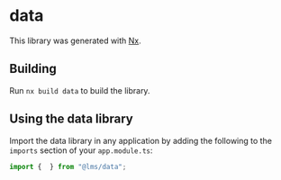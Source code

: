 # data

This library was generated with [Nx](https://nx.dev).

## Building

Run `nx build data` to build the library.

## Using the data library

Import the data library in any application by adding the following to the `imports` section of your `app.module.ts`:

```typescript
import {  } from "@lms/data";
```
